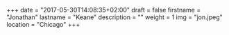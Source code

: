 +++
date = "2017-05-30T14:08:35+02:00"
draft = false
firstname = "Jonathan"
lastname = "Keane"
description = ""
weight = 1
img = "jon.jpeg"
location = "Chicago"
+++
